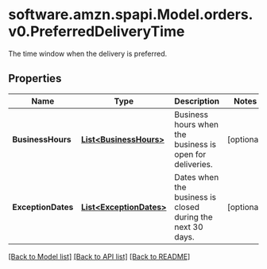 # software.amzn.spapi.Model.orders.v0.PreferredDeliveryTime
The time window when the delivery is preferred.

## Properties

Name | Type | Description | Notes
------------ | ------------- | ------------- | -------------
**BusinessHours** | [**List&lt;BusinessHours&gt;**](BusinessHours.md) | Business hours when the business is open for deliveries. | [optional] 
**ExceptionDates** | [**List&lt;ExceptionDates&gt;**](ExceptionDates.md) | Dates when the business is closed during the next 30 days. | [optional] 

[[Back to Model list]](../README.md#documentation-for-models) [[Back to API list]](../README.md#documentation-for-api-endpoints) [[Back to README]](../README.md)

